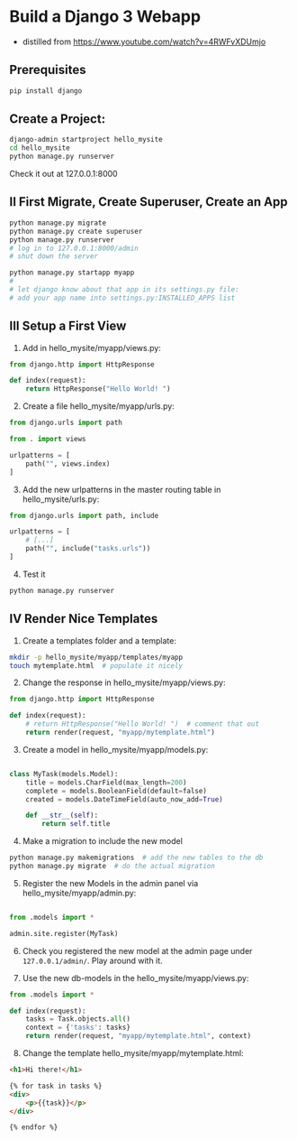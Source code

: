 # Build a Django 3 Webapp
- distilled from https://www.youtube.com/watch?v=4RWFvXDUmjo

## Prerequisites
```bash
pip install django
```


## Create a Project:
```bash
django-admin startproject hello_mysite
cd hello_mysite
python manage.py runserver
```
Check it out at 127.0.0.1:8000


## II First Migrate, Create Superuser, Create an App
```bash
python manage.py migrate
python manage.py create superuser
python manage.py runserver
# log in to 127.0.0.1:8000/admin
# shut down the server

python manage.py startapp myapp
#
# let django know about that app in its settings.py file:
# add your app name into settings.py:INSTALLED_APPS list

```


## III Setup a First View
1. Add in hello_mysite/myapp/views.py:
```python
from django.http import HttpResponse

def index(request):
    return HttpResponse("Hello World! ")
```

2. Create a file hello_mysite/myapp/urls.py:
```python
from django.urls import path

from . import views

urlpatterns = [
    path("", views.index)
]
```

3. Add the new urlpatterns in the master routing table in hello_mysite/urls.py:
```python
from django.urls import path, include

urlpatterns = [
    # [...]
    path("", include("tasks.urls"))
]
```

4. Test it
```bash
python manage.py runserver
```


## IV Render Nice Templates
1. Create a templates folder and a template:
```bash
mkdir -p hello_mysite/myapp/templates/myapp
touch mytemplate.html  # populate it nicely
```

2. Change the response in hello_mysite/myapp/views.py:
```python
from django.http import HttpResponse

def index(request):
    # return HttpResponse("Hello World! ")  # comment that out
    return render(request, "myapp/mytemplate.html")
```

3. Create a model in hello_mysite/myapp/models.py:
```python

class MyTask(models.Model):
    title = models.CharField(max_length=200)
    complete = models.BooleanField(default=false)
    created = models.DateTimeField(auto_now_add=True)

    def __str__(self):
        return self.title
```

4. Make a migration to include the new model
```bash
python manage.py makemigrations  # add the new tables to the db
python manage.py migrate  # do the actual migration
```

5. Register the new Models in the admin panel via hello_mysite/myapp/admin.py:
```python

from .models import *

admin.site.register(MyTask)
```

6. Check you registered the new model at the admin page under `127.0.0.1/admin/`.
Play around with it.

7. Use the new db-models in the hello_mysite/myapp/views.py:
```python
from .models import *

def index(request):
    tasks = Task.objects.all()
    context = {'tasks': tasks}
    return render(request, "myapp/mytemplate.html", context)
```

8. Change the template hello_mysite/myapp/mytemplate.html:
```html
<h1>Hi there!</h1>

{% for task in tasks %}
<div>
    <p>{{task}}</p>
</div>

{% endfor %}
```

